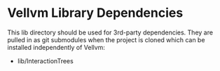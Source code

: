 # Vellvm Library Dependencies

This lib directory should be used for 3rd-party dependencies.  They are
pulled in as git submodules when the project is cloned
which can be installed independently of Vellvm:

* lib/InteractionTrees
